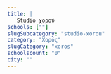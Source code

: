 ```yaml
---
title: |
   Studio χορού
schools: [""]
slugSubcategory: "studio-xorou"
category: "Χορός"
slugCategory: "xoros"
schoolscount: "0"
city: ""
---
```


